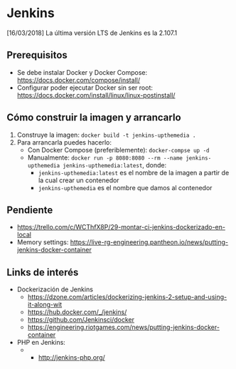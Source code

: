 # Jenkins
[16/03/2018] La última versión LTS de Jenkins es la 2.107.1

## Prerequisitos
* Se debe instalar Docker y Docker Compose: https://docs.docker.com/compose/install/
* Configurar poder ejecutar Docker sin ser root: https://docs.docker.com/install/linux/linux-postinstall/


## Cómo construir la imagen y arrancarlo
1. Construye la imagen: `docker build -t jenkins-upthemedia .`
2. Para arrancarla puedes hacerlo:
    * Con Docker Compose (preferiblemente): `docker-compse up -d`
    * Manualmente: `docker run -p 8080:8080 --rm --name jenkins-upthemedia jenkins-upthemedia:latest`, donde:
        * `jenkins-upthemedia:latest` es el nombre de la imagen a partir de la cual crear un contenedor
        * `jenkins-upthemedia` es el nombre que damos al contenedor


## Pendiente
* https://trello.com/c/WCThfX8P/29-montar-ci-jenkins-dockerizado-en-local
* Memory settings: https://live-rg-engineering.pantheon.io/news/putting-jenkins-docker-container

## Links de interés
* Dockerización de Jenkins
    * https://dzone.com/articles/dockerizing-jenkins-2-setup-and-using-it-along-wit
    * https://hub.docker.com/_/jenkins/
    * https://github.com/Jenkinsci/docker
    * https://engineering.riotgames.com/news/putting-jenkins-docker-container
* PHP en Jenkins:
    * * http://jenkins-php.org/
